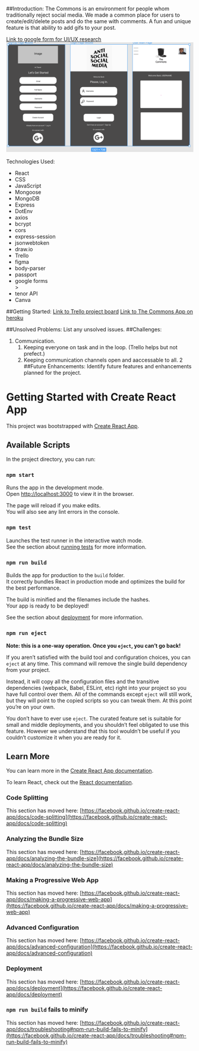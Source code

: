 ##Introduction:
The Commons is an environment for people whom traditionally reject social media.  We made a common place for users to create/edit/delete posts and do the same with comments. A fun and unique feature is that ability to add gifs to your post.

[Link to google form for UI/UX research](https://docs.google.com/forms/d/1O2J3TkdLbDbt9toyHhUzF9IMMAEarpFxJTk8oL4x_vk/edit?usp=sharing)
![The Commons wireframe](/ReadMEDocuments/wireframeScreenshot.png)

Technologies Used:
<ul>
<li>React</li>
<li>CSS</li> 
<li>JavaScript</li>
<li>Mongoose</li>
<li>MongoDB</li>
<li>Express</li>
<li>DotEnv</li>
<li>axios</li>
<li>bcrypt</li>
<li>cors</li>
<li>express-session</li>
<li>jsonwebtoken</li>
<li>draw.io</li>
<li>Trello</li>
<li>figma</li>
<li>body-parser</li>
<li>passport</li>
<li>google forms</li>>
<li>tenor API</li>
<li>Canva</li>
</ul>

##Getting Started: 
[Link to Trello project board](https://trello.com/b/DJdsLKKn/project-3)
[Link to The Commons App on heroku](http://project3-app-flex525.herokuapp.com/)

##Unsolved Problems: List any unsolved issues.
##Challenges:
1. Communication. 
    1. Keeping everyone on task and in the loop. (Trello helps but not prefect.)
    2. Keeping communication channels open and aaccessable to all.
2
##Future Enhancements: Identify future features and enhancements planned for the project.
# Getting Started with Create React App

This project was bootstrapped with [Create React App](https://github.com/facebook/create-react-app).

## Available Scripts

In the project directory, you can run:

### `npm start`

Runs the app in the development mode.\
Open [http://localhost:3000](http://localhost:3000) to view it in the browser.

The page will reload if you make edits.\
You will also see any lint errors in the console.

### `npm test`

Launches the test runner in the interactive watch mode.\
See the section about [running tests](https://facebook.github.io/create-react-app/docs/running-tests) for more information.

### `npm run build`

Builds the app for production to the `build` folder.\
It correctly bundles React in production mode and optimizes the build for the best performance.

The build is minified and the filenames include the hashes.\
Your app is ready to be deployed!

See the section about [deployment](https://facebook.github.io/create-react-app/docs/deployment) for more information.

### `npm run eject`

**Note: this is a one-way operation. Once you `eject`, you can’t go back!**

If you aren’t satisfied with the build tool and configuration choices, you can `eject` at any time. This command will remove the single build dependency from your project.

Instead, it will copy all the configuration files and the transitive dependencies (webpack, Babel, ESLint, etc) right into your project so you have full control over them. All of the commands except `eject` will still work, but they will point to the copied scripts so you can tweak them. At this point you’re on your own.

You don’t have to ever use `eject`. The curated feature set is suitable for small and middle deployments, and you shouldn’t feel obligated to use this feature. However we understand that this tool wouldn’t be useful if you couldn’t customize it when you are ready for it.

## Learn More

You can learn more in the [Create React App documentation](https://facebook.github.io/create-react-app/docs/getting-started).

To learn React, check out the [React documentation](https://reactjs.org/).

### Code Splitting

This section has moved here: [https://facebook.github.io/create-react-app/docs/code-splitting](https://facebook.github.io/create-react-app/docs/code-splitting)

### Analyzing the Bundle Size

This section has moved here: [https://facebook.github.io/create-react-app/docs/analyzing-the-bundle-size](https://facebook.github.io/create-react-app/docs/analyzing-the-bundle-size)

### Making a Progressive Web App

This section has moved here: [https://facebook.github.io/create-react-app/docs/making-a-progressive-web-app](https://facebook.github.io/create-react-app/docs/making-a-progressive-web-app)

### Advanced Configuration

This section has moved here: [https://facebook.github.io/create-react-app/docs/advanced-configuration](https://facebook.github.io/create-react-app/docs/advanced-configuration)

### Deployment

This section has moved here: [https://facebook.github.io/create-react-app/docs/deployment](https://facebook.github.io/create-react-app/docs/deployment)

### `npm run build` fails to minify

This section has moved here: [https://facebook.github.io/create-react-app/docs/troubleshooting#npm-run-build-fails-to-minify](https://facebook.github.io/create-react-app/docs/troubleshooting#npm-run-build-fails-to-minify)
